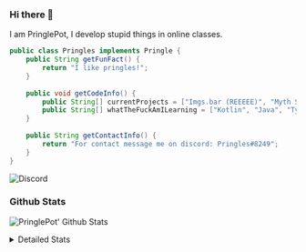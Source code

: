 ### Hi there 👋

I am PringlePot, I develop stupid things in online classes. 

```java
public class Pringles implements Pringle {
    public String getFunFact() {
        return "I like pringles!";
    }
    
    public void getCodeInfo() {
        public String[] currentProjects = ["Imgs.bar (REEEEE)", "Myth Sniper (Dead)"];
        public String[] whatTheFuckAmILearning = ["Kotlin", "Java", "Typescript", "NextJS"];
    }
    
    public String getContactInfo() {
        return "For contact message me on discord: Pringles#8249";
    }
}
```
![Discord](https://discord.c99.nl/widget/theme-1/226911291636318208.png)


### Github Stats
![PringlePot' Github Stats](https://github-readme-stats.vercel.app/api?username=PringlePot&show_icons=true&theme=dark)

<details>
  <summary>Detailed Stats</summary>
    
<!--START_SECTION:waka-->
![Lines of code](https://img.shields.io/badge/From%20Hello%20World%20I%27ve%20Written-94099%20lines%20of%20code-blue)

**🐱 My Github Data** 

> 🏆 361 Contributions in the Year 2021
 > 
> 📦 86.4 kB Used in Github's Storage 
 > 
> 💼 Opted to Hire
 > 
> 📜 7 Public Repositories 
 > 
> 🔑 9 Private Repositories  
 > 
**I'm an Early 🐤** 

```text
🌞 Morning    63 commits     █████░░░░░░░░░░░░░░░░░░░░   20.66% 
🌆 Daytime    129 commits    ██████████░░░░░░░░░░░░░░░   42.3% 
🌃 Evening    113 commits    █████████░░░░░░░░░░░░░░░░   37.05% 
🌙 Night      0 commits      ░░░░░░░░░░░░░░░░░░░░░░░░░   0.0%

```
📅 **I'm Most Productive on Sunday** 

```text
Monday       56 commits     ████░░░░░░░░░░░░░░░░░░░░░   18.36% 
Tuesday      10 commits     ░░░░░░░░░░░░░░░░░░░░░░░░░   3.28% 
Wednesday    32 commits     ██░░░░░░░░░░░░░░░░░░░░░░░   10.49% 
Thursday     48 commits     ████░░░░░░░░░░░░░░░░░░░░░   15.74% 
Friday       32 commits     ██░░░░░░░░░░░░░░░░░░░░░░░   10.49% 
Saturday     48 commits     ████░░░░░░░░░░░░░░░░░░░░░   15.74% 
Sunday       79 commits     ██████░░░░░░░░░░░░░░░░░░░   25.9%

```


📊 **This Week I Spent My Time On** 

```text
💬 Programming Languages: 
TypeScript               10 hrs 49 mins      ██████████████████████░░░   90.73% 
Other                    22 mins             ░░░░░░░░░░░░░░░░░░░░░░░░░   3.11% 
JSON                     22 mins             ░░░░░░░░░░░░░░░░░░░░░░░░░   3.08% 
JavaScript               17 mins             ░░░░░░░░░░░░░░░░░░░░░░░░░   2.48% 
Git Config               3 mins              ░░░░░░░░░░░░░░░░░░░░░░░░░   0.42%

🔥 Editors: 
IntelliJ                 11 hrs 56 mins      █████████████████████████   100.0%

```

**I Mostly Code in Java** 

```text
Java                     5 repos             ████████████░░░░░░░░░░░░░   50.0% 
Python                   1 repo              ██░░░░░░░░░░░░░░░░░░░░░░░   10.0% 
Kotlin                   1 repo              ██░░░░░░░░░░░░░░░░░░░░░░░   10.0% 
CSS                      1 repo              ██░░░░░░░░░░░░░░░░░░░░░░░   10.0% 
JavaScript               1 repo              ██░░░░░░░░░░░░░░░░░░░░░░░   10.0%

```



 Last Updated on 05/07/2021
<!--END_SECTION:waka-->
</details>

